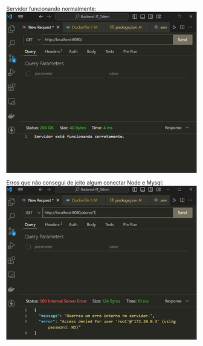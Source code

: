 Servidor funcionando normalmente:
 ![Alt_text](https://github.com/jonasbraganca/Backend-IT_Talent/blob/main/localhost.png)

Erros que não consegui de jeito algum conectar Node e Mysql:
 ![Alt_text](https://github.com/jonasbraganca/Backend-IT_Talent/blob/main/falha.png)
